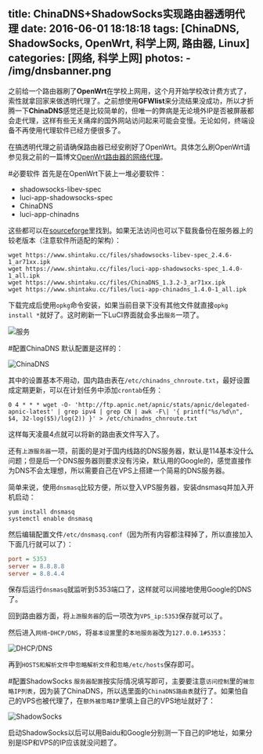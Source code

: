 title: ChinaDNS+ShadowSocks实现路由器透明代理
date: 2016-06-01 18:18:18
tags: [ChinaDNS, ShadowSocks, OpenWrt, 科学上网, 路由器, Linux]
categories: [网络, 科学上网]
photos:
	- /img/dnsbanner.png
---

之前给一个路由器刷了**OpenWrt**在学校上网用，这个月开始学校改计费方式了，索性就拿回家来做透明代理了。之前想使用**GFWlist**来分流结果没成功，所以才折腾一下**ChinaDNS**感觉还是比较简单的，但唯一的弊病是无论境外IP是否被屏蔽都会走代理，这样有些无关痛痒的国外网站访问起来可能会变慢。无论如何，终端设备不再使用代理软件已经方便很多了。

在搞透明代理之前请确保路由器已经安刷好了OpenWrt。具体怎么刷OpenWrt请参见我之前的一篇博文[OpenWrt路由器的网络代理](https://www.shintaku.cc/2015/12/12/openwrt/)。

#必要软件
首先是在OpenWrt下装上一堆必要软件：

+ shadowsocks-libev-spec
+ luci-app-shadowsocks-spec
+ ChinaDNS
+ luci-app-chinadns

这些都可以在[sourceforge](https://sourceforge.net/projects/openwrt-dist/files/)里找到。如果无法访问也可以下载我备份在服务器上的较老版本（注意软件所适配的架构）：

	wget https://www.shintaku.cc/files/shadowsocks-libev-spec_2.4.6-1_ar71xx.ipk
	wget https://www.shintaku.cc/files/luci-app-shadowsocks-spec_1.4.0-1_all.ipk
	wget https://www.shintaku.cc/files/ChinaDNS_1.3.2-3_ar71xx.ipk
	wget https://www.shintaku.cc/files/luci-app-chinadns_1.4.0-1_all.ipk
	
下载完成后使用`opkg`命令安装，如果当前目录下没有其他文件就直接`opkg install *`就好了。这时刷新一下LuCI界面就会多出`服务`一项了。

![服务](/img/dnsservice.png)

#配置ChinaDNS
默认配置是这样的：

![ChinaDNS](/img/dnschinadns.png)

其中的设置基本不用动，国内路由表在`/etc/chinadns_chnroute.txt`，最好设置成定期更新，可以在计划任务中添加`crontab`任务：

	0 4 * * * wget -O- 'http://ftp.apnic.net/apnic/stats/apnic/delegated-apnic-latest' | grep ipv4 | grep CN | awk -F\| '{ printf("%s/%d\n", $4, 32-log($5)/log(2)) }' > /etc/chinadns_chnroute.txt
	
这样每天凌晨4点就可以将新的路由表文件写入了。

还有`上游服务器`一项，前面的是对于国内线路的DNS服务器，默认是114基本没什么问题；但是后一个DNS服务器则要求没有污染，默认用的Google的，感觉直接作为DNS不会太理想，所以需要自己在VPS上搭建一个简易的DNS服务器。

简单来说，使用`dnsmasq`比较方便，所以登入VPS服务器，安装dnsmasq并加入开机启动：

	yum install dnsmasq
	systemctl enable dnsmasq

然后编辑配置文件`/etc/dnsmasq.conf`（因为所有内容都注释掉了，所以直接加入下面几行就可以了）：

```ini
port = 5353
server = 8.8.8.8
server = 8.8.4.4
```

保存后运行`dnsmasq`就监听到5353端口了，这样就可以间接地使用Google的DNS了。

回到路由器方面，将`上游服务器`的后一项改为`VPS_ip:5353`保存就可以了。

然后进入`网络`-`DHCP/DNS`，将`基本设置`里的`本地服务器`改为`127.0.0.1#5353`：

![DHCP/DNS](/img/dnsdhcpdns.png)

再到`HOSTS和解析文件`中`忽略解析文件`和`忽略/etc/hosts`保存即可。

#配置ShadowSocks
`服务器配置`按实际情况填写即可，主要要注意`访问控制`里的`被忽略IP列表`，因为装了ChinaDNS，所以选里面的`ChinaDNS路由表`就行了。如果怕自己的VPS也被代理了，在`额外被忽略IP`里填上自己的VPS地址就好了：

![ShadowSocks](/img/dnsshadowsocks.png)

启动ShadowSocks以后可以用Baidu和Google分别测一下自己的IP地址，如果分别是ISP和VPS的IP应该就没问题了。
	

